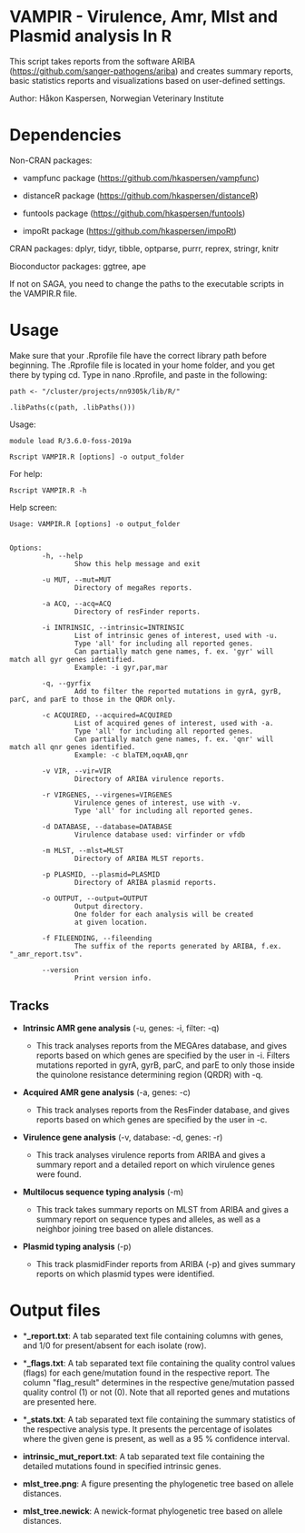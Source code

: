 # VAMPIR - Virulence, Amr, Mlst and Plasmid analysis In R

This script takes reports from the software ARIBA 
(https://github.com/sanger-pathogens/ariba) and creates summary reports, 
basic statistics reports and visualizations based on user-defined 
settings.

Author: Håkon Kaspersen, Norwegian Veterinary Institute

# Dependencies
Non-CRAN packages:

- vampfunc package (https://github.com/hkaspersen/vampfunc)

- distanceR package (https://github.com/hkaspersen/distanceR)

- funtools package (https://github.com/hkaspersen/funtools)

- impoRt package (https://github.com/hkaspersen/impoRt)

CRAN packages:
dplyr, tidyr, tibble, optparse, purrr, reprex, stringr, knitr

Bioconductor packages:
ggtree, ape

If not on SAGA, you need to change the paths to the executable scripts in the VAMPIR.R file.

# Usage
Make sure that your .Rprofile file have the correct library path before 
beginning. The .Rprofile file is located in your home folder, and you 
get there by typing cd. Type in nano .Rprofile, and paste in the 
following:

```
path <- "/cluster/projects/nn9305k/lib/R/"

.libPaths(c(path, .libPaths()))
```

Usage:

```
module load R/3.6.0-foss-2019a

Rscript VAMPIR.R [options] -o output_folder
```

For help:

```
Rscript VAMPIR.R -h
```
Help screen:

```
Usage: VAMPIR.R [options] -o output_folder


Options:
        -h, --help
                Show this help message and exit

        -u MUT, --mut=MUT
                Directory of megaRes reports.

        -a ACQ, --acq=ACQ
                Directory of resFinder reports.

        -i INTRINSIC, --intrinsic=INTRINSIC
                List of intrinsic genes of interest, used with -u.
                Type 'all' for including all reported genes.
                Can partially match gene names, f. ex. 'gyr' will match all gyr genes identified.
                Example: -i gyr,par,mar
                
        -q, --gyrfix
                Add to filter the reported mutations in gyrA, gyrB, parC, and parE to those in the QRDR only.

        -c ACQUIRED, --acquired=ACQUIRED
                List of acquired genes of interest, used with -a.
                Type 'all' for including all reported genes.
                Can partially match gene names, f. ex. 'qnr' will match all qnr genes identified.
                Example: -c blaTEM,oqxAB,qnr

        -v VIR, --vir=VIR
                Directory of ARIBA virulence reports.

        -r VIRGENES, --virgenes=VIRGENES
                Virulence genes of interest, use with -v.
                Type 'all' for including all reported genes.

        -d DATABASE, --database=DATABASE
                Virulence database used: virfinder or vfdb

        -m MLST, --mlst=MLST
                Directory of ARIBA MLST reports.
        
        -p PLASMID, --plasmid=PLASMID
                Directory of ARIBA plasmid reports.

        -o OUTPUT, --output=OUTPUT
                Output directory.
                One folder for each analysis will be created
                at given location.
        
        -f FILEENDING, --fileending
                The suffix of the reports generated by ARIBA, f.ex. "_amr_report.tsv".

        --version
                Print version info.
```

## Tracks

- **Intrinsic AMR gene analysis** (-u, genes: -i, filter: -q)
	+ This track analyses reports from the MEGAres database, and 
gives reports based on which genes are specified by the user in -i.
Filters mutations reported in gyrA, gyrB, parC, and parE to only
those inside the quinolone resistance determining region (QRDR)
with -q.

- **Acquired AMR gene analysis** (-a, genes: -c)
	+ This track analyses reports from the ResFinder database, and 
gives reports based on which genes are specified by the user in -c.

- **Virulence gene analysis** (-v, database: -d, genes: -r)
	+ This track analyses virulence reports from ARIBA and gives a 
summary report and a detailed report on which virulence genes were 
found.

- **Multilocus sequence typing analysis** (-m)
	+ This track takes summary reports on MLST from ARIBA and gives 
a summary report on sequence types and alleles, as well as a neighbor 
joining tree based on allele distances.

- **Plasmid typing analysis** (-p)
	+ This track plasmidFinder reports from ARIBA (-p) and gives summary 
reports on which plasmid types were identified.

# Output files

- ***_report.txt**: A tab separated text file containing columns with 
genes, and 1/0 for present/absent for each isolate (row).

- ***_flags.txt**: A tab separated text file containing the quality 
control values (flags) for each gene/mutation found in the respective 
report. The column "flag_result" determines in the respective gene/mutation 
passed quality control (1) or not (0). Note that all reported genes and 
mutations are presented here.

- ***_stats.txt**: A tab separated text file containing the summary 
statistics of the respective analysis type. It presents the percentage 
of isolates where the given gene is present, as well as a 95 % 
confidence interval.

- **intrinsic_mut_report.txt**: A tab separated text file containing the 
detailed mutations found in specified intrinsic genes.

- **mlst_tree.png**: A figure presenting the phylogenetic tree based on 
allele distances.

- **mlst_tree.newick**: A newick-format phylogenetic tree based on 
allele distances.
